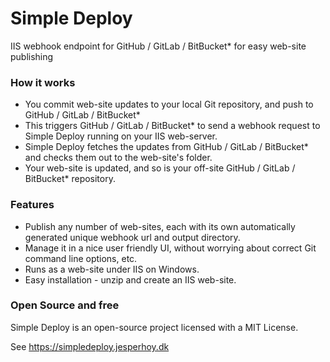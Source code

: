 
# Simple Deploy

IIS webhook endpoint for GitHub / GitLab / BitBucket* for easy web-site publishing

### How it works

- You commit web-site updates to your local Git repository, and push to GitHub / GitLab / BitBucket*
- This triggers GitHub / GitLab / BitBucket* to send a webhook request to Simple Deploy running on your IIS web-server.
- Simple Deploy fetches the updates from GitHub / GitLab / BitBucket* and checks them out to the web-site's folder.
- Your web-site is updated, and so is your off-site GitHub / GitLab / BitBucket* repository.

### Features

- Publish any number of web-sites, each with its own automatically generated unique webhook url and output directory.
- Manage it in a nice user friendly UI, without worrying about correct Git command line options, etc.
- Runs as a web-site under IIS on Windows.
- Easy installation - unzip and create an IIS web-site.

### Open Source and free

Simple Deploy is an open-source project licensed with a MIT License.


See <https://simpledeploy.jesperhoy.dk>
